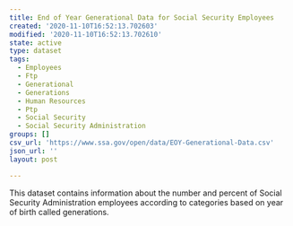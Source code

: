 ```yaml
---
title: End of Year Generational Data for Social Security Employees
created: '2020-11-10T16:52:13.702603'
modified: '2020-11-10T16:52:13.702610'
state: active
type: dataset
tags:
  - Employees
  - Ftp
  - Generational
  - Generations
  - Human Resources
  - Ptp
  - Social Security
  - Social Security Administration
groups: []
csv_url: 'https://www.ssa.gov/open/data/EOY-Generational-Data.csv'
json_url: ''
layout: post

---
```

This dataset contains information about the number and percent of Social Security Administration employees according to categories based on year of birth called generations.
